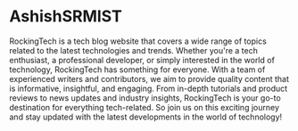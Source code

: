 # AshishSRMIST

RockingTech is a tech blog website that covers a wide range of topics related to the latest technologies and trends. Whether you're a tech enthusiast, a professional developer, or simply interested in the world of technology, RockingTech has something for everyone. With a team of experienced writers and contributors, we aim to provide quality content that is informative, insightful, and engaging. From in-depth tutorials and product reviews to news updates and industry insights, RockingTech is your go-to destination for everything tech-related. So join us on this exciting journey and stay updated with the latest developments in the world of technology!
